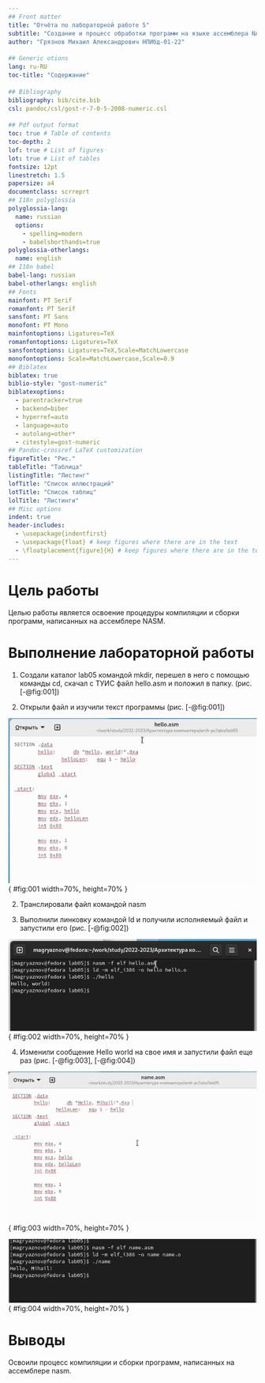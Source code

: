 ```yaml
---
## Front matter
title: "Отчёта по лабораторной работе 5"
subtitle: "Создание и процесс обработки программ на языке ассемблера NASM"
author: "Грязнов Михаил Александрович НПИбд-01-22"

## Generic otions
lang: ru-RU
toc-title: "Содержание"

## Bibliography
bibliography: bib/cite.bib
csl: pandoc/csl/gost-r-7-0-5-2008-numeric.csl

## Pdf output format
toc: true # Table of contents
toc-depth: 2
lof: true # List of figures
lot: true # List of tables
fontsize: 12pt
linestretch: 1.5
papersize: a4
documentclass: scrreprt
## I18n polyglossia
polyglossia-lang:
  name: russian
  options:
	- spelling=modern
	- babelshorthands=true
polyglossia-otherlangs:
  name: english
## I18n babel
babel-lang: russian
babel-otherlangs: english
## Fonts
mainfont: PT Serif
romanfont: PT Serif
sansfont: PT Sans
monofont: PT Mono
mainfontoptions: Ligatures=TeX
romanfontoptions: Ligatures=TeX
sansfontoptions: Ligatures=TeX,Scale=MatchLowercase
monofontoptions: Scale=MatchLowercase,Scale=0.9
## Biblatex
biblatex: true
biblio-style: "gost-numeric"
biblatexoptions:
  - parentracker=true
  - backend=biber
  - hyperref=auto
  - language=auto
  - autolang=other*
  - citestyle=gost-numeric
## Pandoc-crossref LaTeX customization
figureTitle: "Рис."
tableTitle: "Таблица"
listingTitle: "Листинг"
lofTitle: "Список иллюстраций"
lotTitle: "Список таблиц"
lolTitle: "Листинги"
## Misc options
indent: true
header-includes:
  - \usepackage{indentfirst}
  - \usepackage{float} # keep figures where there are in the text
  - \floatplacement{figure}{H} # keep figures where there are in the text
---
```


# Цель работы

Целью работы является освоение процедуры компиляции и сборки программ, написанных на ассемблере NASM.

# Выполнение лабораторной работы

1. Создали каталог lab05 командой mkdir,
перешел в него с помощью команды cd, 
скачал с ТУИС файл hello.asm и положил в папку. (рис. [-@fig:001])

2. Открыли файл и изучили текст программы (рис. [-@fig:001])

![Файл hello.asm](image/01.png){ #fig:001 width=70%, height=70% }

2. Транслировали файл командой nasm

3. Выполнили линковку командой ld и получили исполняемый файл и запустили его (рис. [-@fig:002])

![Работа программы hello](image/02.png){ #fig:002 width=70%, height=70% }

4. Изменили сообщение Hello world на свое имя и запустили файл еще раз (рис. [-@fig:003], [-@fig:004])

![Файл lab05.asm](image/03.png){ #fig:003 width=70%, height=70% }

![Работа программы lab05](image/04.png){ #fig:004 width=70%, height=70% }

# Выводы

Освоили процесс компиляции и сборки программ, написанных на ассемблере nasm.
